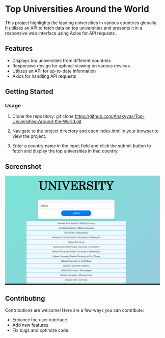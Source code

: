 # Top Universities Around the World

This project highlights the leading universities in various countries globally. It utilizes an API to fetch data on top universities and presents it in a responsive web interface using Axios for API requests.

## Features

- Displays top universities from different countries
- Responsive design for optimal viewing on various devices
- Utilizes an API for up-to-date information
- Axios for handling API requests

## Getting Started

### Usage

1. Clone the repository:
   git clone https://github.com/Anakvyas/Top-Universities-Around-the-World.git
2. Navigate to the project directory and open index.html in your browser to view the project.

3. Enter a country name in the input field and click the submit button to fetch and display the top universities in that country.


## Screenshot

![university Screenshot](./screenshot.png)

## Contributing

Contributions are welcome! Here are a few ways you can contribute:

- Enhance the user interface.
- Add new features.
- Fix bugs and optimize code.

